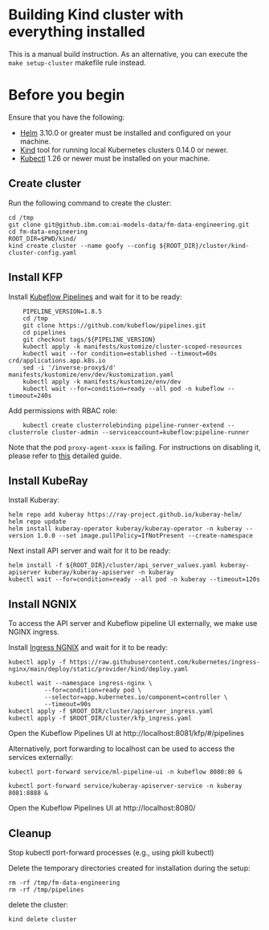 # Building Kind cluster with everything installed

This is a manual build instruction. As an alternative, you can execute the `make setup-cluster` makefile rule instead.

# Before you begin

Ensure that you have the following:

- [Helm](https://helm.sh/) 3.10.0 or greater must be installed and configured on your machine.
- [Kind](https://kind.sigs.k8s.io/) tool for running local Kubernetes clusters 0.14.0 or newer.
- [Kubectl](https://kubernetes.io/docs/tasks/tools/#kubectl) 1.26 or newer must be installed on your machine.


## Create cluster

Run the following command to create the cluster:

```shell
cd /tmp
git clone git@github.ibm.com:ai-models-data/fm-data-engineering.git
cd fm-data-engineering
ROOT_DIR=$PWD/kind/
kind create cluster --name goofy --config ${ROOT_DIR}/cluster/kind-cluster-config.yaml
```

## Install KFP

Install [Kubeflow Pipelines](https://www.kubeflow.org/docs/components/pipelines/v1/installation/standalone-deployment/#deploying-kubeflow-pipelines) and wait for it to be ready:

```shell
    PIPELINE_VERSION=1.8.5
    cd /tmp
	git clone https://github.com/kubeflow/pipelines.git
	cd pipelines
	git checkout tags/${PIPELINE_VERSION}
	kubectl apply -k manifests/kustomize/cluster-scoped-resources
	kubectl wait --for condition=established --timeout=60s crd/applications.app.k8s.io
	sed -i '/inverse-proxy$/d' manifests/kustomize/env/dev/kustomization.yaml
    kubectl apply -k manifests/kustomize/env/dev
    kubectl wait --for=condition=ready --all pod -n kubeflow --timeout=240s
```
Add permissions with RBAC role:
```shell
    kubectl create clusterrolebinding pipeline-runner-extend --clusterrole cluster-admin --serviceaccount=kubeflow:pipeline-runner
```

Note that the pod `proxy-agent-xxxx` is failing. For instructions on disabling it, please refer to [this](https://www.kubeflow.org/docs/components/pipelines/v1/installation/standalone-deployment/#disable-the-public-endpoint) detailed guide. 


## Install KubeRay

Install Kuberay:

```shell
helm repo add kuberay https://ray-project.github.io/kuberay-helm/
helm repo update
helm install kuberay-operator kuberay/kuberay-operator -n kuberay --version 1.0.0 --set image.pullPolicy=IfNotPresent --create-namespace 
```

Next install API server and wait for it to be ready:

```shell
helm install -f ${ROOT_DIR}/cluster/api_server_values.yaml kuberay-apiserver kuberay/kuberay-apiserver -n kuberay
kubectl wait --for=condition=ready --all pod -n kuberay --timeout=120s
```

## Install NGNIX

To access the API server and Kubeflow pipeline UI externally, we make use NGINX ingress.

Install [Ingress NGNIX](https://kind.sigs.k8s.io/docs/user/ingress/#ingress-nginx) and wait for it to be ready:

```shell
kubectl apply -f https://raw.githubusercontent.com/kubernetes/ingress-nginx/main/deploy/static/provider/kind/deploy.yaml

kubectl wait --namespace ingress-nginx \
          --for=condition=ready pod \
          --selector=app.kubernetes.io/component=controller \
          --timeout=90s
kubectl apply -f $ROOT_DIR/cluster/apiserver_ingress.yaml
kubectl apply -f $ROOT_DIR/cluster/kfp_ingress.yaml
```

Open the Kubeflow Pipelines UI at  http://localhost:8081/kfp/#/pipelines

Alternatively, port forwarding to localhost can be used to access the services externally:

```shell
kubectl port-forward service/ml-pipeline-ui -n kubeflow 8080:80 &

kubectl port-forward service/kuberay-apiserver-service -n kuberay 8081:8888 &
```

Open the Kubeflow Pipelines UI at http://localhost:8080/

## Cleanup

Stop kubectl port-forward processes (e.g., using pkill kubectl)

Delete the temporary directories created for installation during the setup:

```shell
rm -rf /tmp/fm-data-engineering
rm -rf /tmp/pipelines
```

delete the cluster:

```shell
kind delete cluster
```